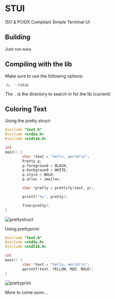 # STUI

ISO & POSIX Compliant Simple Terminal UI

## Building

Just run `make`

## Compiling with the lib

Make sure to use the following options:

`-L. --lstui`

The `.` is the directory to search in for the lib (current)

## Coloring Text

Using the pretty struct:
```c
#include "text.h"
#include <stdio.h>
#include <stdlib.h>

int
main() {
        char *text = "hello, world!\n";
        Pretty p;
        p.foreground = BLACK;
        p.background = WHITE;
        p.style = BOLD;
        p.alloc = &malloc;

        char *pretty = prettify(text, p);

        printf("%s", pretty);

        free(pretty);
}
```
![prettystruct](https://user-images.githubusercontent.com/94227101/223873232-aab957f3-dc45-42aa-97e6-759db14a9cff.png)

Using prettyprint:
```c
#include "text.h"
#include <stdio.h>
#include <stdlib.h>

int
main() {
        char *text = "hello, world!\n";
        pprintf(text, YELLOW, RED, BOLD);
}
```
![prettyprint](https://user-images.githubusercontent.com/94227101/223873284-8bae93f3-376f-4ee0-a32c-3c3d6972ffe3.png)

More to come soon...
